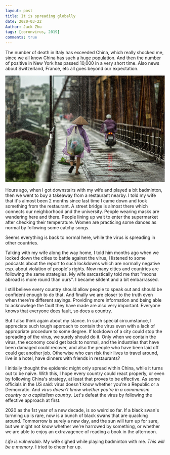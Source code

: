 ```yaml
---
layout: post
title: It is spreading globally
date: 2020-03-22
Author: Jack Zhu
tags: [coronvirus, 2019]
comments: true
---
```


The number of death in Italy has exceeded China, which really shocked me, since we all know China has such a huge population. And then the number of positive in New York has passed 10,000 in a very short time. Also news about Switzerland, France, etc all goes beyond our expectation.

![bridge](../images/street-bridge.png)

Hours ago, when I got downstairs with my wife and played a bit badminton, then we went to buy a takeaway from a restaurant nearby. I told my wife that it's almost been 2 months since last time I came down and took something from the restaurant. A street bridge is almost there which connects our neighborhood and the university. People wearing masks are wandering here and there. People lining up wait to enter the supermarket after checking their temperature. Women are practicing some dances as normal by following some catchy songs.

Seems everything is back to normal here, while the virus is spreading in other countries.

Talking with my wife along the way home, I told him months ago when we locked down the cities to battle against the virus, I listened to some podcasts about the report to such lockdowns which are normally negative esp. about violation of people's rights. Now many cities and countries are following the same strategies. My wife sarcastically told me that "moons abroad is more round than ours". I became sildent and a bit embarrassed. 

I still believe every country should allow people to speak out and should be confident enough to do that. And finally we are closer to the truth even when there're different sayings. Providing more information and being able to acknowlege the fault they have made are also very important. Everyone knows that everyone does fault, so does a country.

But I also think again about my stance. In such special circumstance, I appreciate such tough approach to contain the virus even with a lack of appropriate procedure to some degree. If lockdown of a city could stop the spreading of the virus, we surely should do it. Only when we contain the virus, the economy could get back to normal, and the industries that have been damaged could recover, and also the people who have been laid off could get another job. Otherwise who can risk their lives to travel around, live in a hotel, have dinners with friends in restaurants?

I initially thought the epidemic might only spread within China, while it turns out to be naive. With this, I hope every country could react properly, or even by following China's strategy, at least that proves to be effective. As some officials in the US said: virus doesn't know whether you're a Republic or a Democratic. And *virus doesn't know whether you're in a communism country or a capitalism country*. Let's defeat the virus by following the effective approach at first.

2020 as the 1st year of a new decade, is so weird so far. If a black swan's turnning up is rare, now is a bunch of black swans that are quacking around. Tommorrow is surely a new day, and the sun will turn up for sure, but we might not know whether we're harrowed by something, or whether we are able to enjoy an extravagence of reading a book in the afternoon.

*Life is vulnerable.* My wife sighed while playing badminton with me.
*This will be a memory.* I tried to cheer her up.
